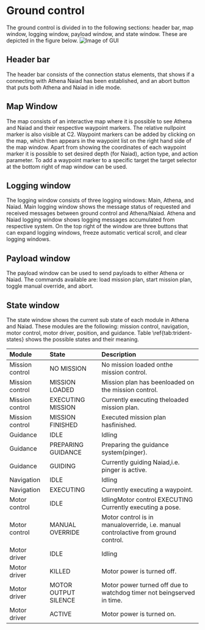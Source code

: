# Ground control
The ground control is divided in to the following sections: header bar, map window, logging window, payload window, and state window. These are depicted in the figure below.
![Image of GUI](https://imgur.com/a/LvORcsi)

## Header bar
The header bar consists of the connection status elements, that shows if a connecting with Athena Naiad has been established, and an abort button that puts both Athena and Naiad in idle mode.

## Map Window
The map consists of an interactive map where it is possible to see Athena and Naiad and their respective waypoint markers. The relative nullpoint marker is also visible at C2. Waypoint markers can be added by clicking on the map, which then appears in the waypoint list on the right hand side of the map window. Apart from showing the coordinates of each waypoint marker it is possible to set desired depth (for Naiad), action type, and action parameter. To add a waypoint marker to a specific target the target selector at the bottom right of map window can be used.

## Logging window
The logging window consists of three logging windows: Main, Athena, and Naiad. Main logging window shows the message status of requested and received messages between ground control and Athena/Naiad. Athena and Naiad logging window shows logging messages accumulated from respective system. On the top right of the window are three buttons that can expand logging windows, freeze automatic vertical scroll, and clear logging windows.

## Payload window
The payload window can be used to send payloads to either Athena or Naiad. The commands available are: load mission plan, start mission plan, toggle manual override, and abort.

## State window
The state window shows the current sub state of each module in Athena and Naiad. These modules are the following: mission control, navigation, motor control, motor driver, position, and guidance. Table \ref{tab:trident-states} shows the possible states and their meaning.

| Module            | State                 | Description                                                                       |
| :--------------   | :-------------------- | :---------------------------------------------------------------------------------|
| Mission control   | NO MISSION            | No mission loaded onthe mission control.                                          |
| Mission control   | MISSION LOADED        | Mission plan has beenloaded on the mission control.                               |
| Mission control   | EXECUTING MISSION     | Currently executing theloaded mission plan.                                       |
| Mission control   | MISSION FINISHED      | Executed mission plan hasfinished.                                                |
| Guidance          | IDLE                  | Idling                                                                            |
| Guidance          | PREPARING GUIDANCE    | Preparing the guidance system(pinger).                                            |
| Guidance          | GUIDING               | Currently guiding Naiad,i.e. pinger is active.                                    |
| Navigation        | IDLE                  | Idling                                                                            |
| Navigation        | EXECUTING             | Currently executing a waypoint.                                                   |
| Motor control     | IDLE                  | IdlingMotor control EXECUTING Currently executing a pose.                         |
| Motor control     | MANUAL OVERRIDE       | Motor control is in manualoverride, i.e. manual controlactive from ground control.|
| Motor driver      | IDLE                  | Idling                                                                            |
| Motor driver      | KILLED                | Motor power is turned off.                                                        |
| Motor driver      | MOTOR OUTPUT SILENCE  | Motor power turned off due to watchdog timer not beingserved in time.             |
| Motor driver      | ACTIVE                | Motor power is turned on.                                                         |